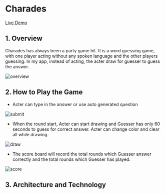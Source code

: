 # Charades 
[Live Demo](https://yinghuanchen.github.io/Charades/) 

## 1. Overview 
Charades has always been a party game hit. It is a word guessing game, with one player acting without any spoken language and the other players guessing. In my app, instead of acting, the acter draw for guesser to guess the answer.  

![overview](https://user-images.githubusercontent.com/65005487/93005915-b76db880-f588-11ea-999e-1d8ff34f76d1.gif)

## 2. How to Play the Game 

* Acter can type in the answer or use auto generated question 

![submit](https://user-images.githubusercontent.com/65005487/93006418-8a240900-f58e-11ea-958e-9ffe3f1370e1.gif)

* When the round start, Acter can start drawing and Guesser has only 60 seconds to guess for correct answer. Acter can change color and clear all while drawing.

![draw](https://user-images.githubusercontent.com/65005487/93006436-bb043e00-f58e-11ea-8736-1ff118172911.gif)

* The score board will record the total rounds which Guesser answer correctly and the total rounds which Guesser has played.  

![score](https://user-images.githubusercontent.com/65005487/93006464-2fd77800-f58f-11ea-9245-87ecd19257a1.gif) 

## 3. Architecture and Technology 
